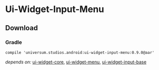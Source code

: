 Ui-Widget-Input-Menu
===============

## Download ##

### Gradle ###

    compile 'universum.studios.android:ui-widget-input-menu:0.9.0@aar'

_depends on:_
[ui-widget-core](https://github.com/universum-studios/android_ui/tree/master/library-widget-core),
[ui-widget-menu](https://github.com/universum-studios/android_ui/tree/master/library-widget-menu),
[ui-widget-input-base](https://github.com/universum-studios/android_ui/tree/master/library-widget-input-base)